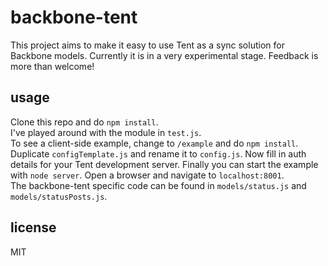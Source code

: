 # backbone-tent
This project aims to make it easy to use Tent as a sync solution for Backbone models.
Currently it is in a very experimental stage. Feedback is more than welcome!

## usage
Clone this repo and do `npm install`.  
I've played around with the module in `test.js`.  
To see a client-side example, change to `/example` and do `npm install`. Duplicate `configTemplate.js` and rename it to `config.js`. Now fill in auth details for your Tent development server. Finally you can start the example with `node server`. Open a browser and navigate to `localhost:8001`.  
The backbone-tent specific code can be found in `models/status.js` and `models/statusPosts.js`.

## license
MIT